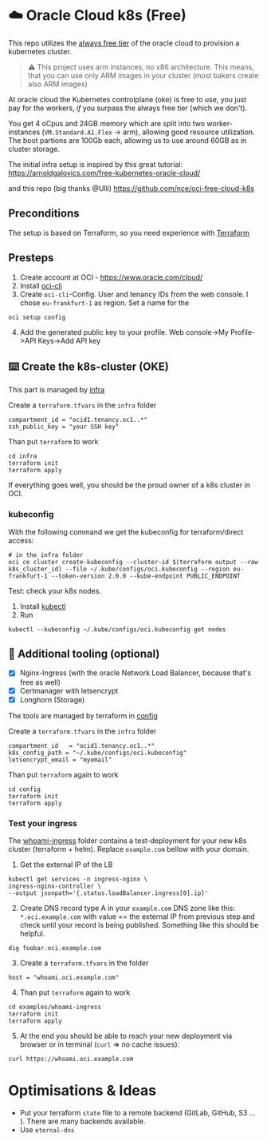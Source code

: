 # :cloud: Oracle Cloud k8s (Free)

This repo utilizes the [always free tier](https://blogs.oracle.com/cloud-infrastructure/post/oracle-builds-out-their-portfolio-of-oracle-cloud-infrastructure-always-free-services) of the oracle cloud to provision a kubernetes cluster.

> :warning: This project uses arm instances, no x86 architecture. This means, that you can use only ARM images in your cluster (most bakers create also ARM images) 

At oracle cloud the Kubernetes controlplane (oke) is free to use, you just pay
for the workers, *if* you surpass the always free tier (which we don't).

You get 4 oCpus and 24GB memory which are split into two worker-instances
(`VM.Standard.A1.Flex` -> arm), allowing good resource utilization.
The boot partions are 100Gb each, allowing us to use around 60GB as in cluster storage.

The initial infra setup is inspired by this great tutorial: https://arnoldgalovics.com/free-kubernetes-oracle-cloud/

and this repo (big thanks @Ulli)
https://github.com/nce/oci-free-cloud-k8s

## Preconditions
The setup is based on Terraform, so you need experience with [Terraform](https://developer.hashicorp.com/terraform)

## Presteps
1. Create account at OCI - https://www.oracle.com/cloud/
2. Install [oci-cli](https://docs.oracle.com/en-us/iaas/Content/API/SDKDocs/cliinstall.htm#Quickstart)
3. Create `oci-cli`-Config. User and tenancy IDs from the web console. I chose `eu-frankfurt-1` as region. Set a name for the
```
oci setup config 
``` 
4. Add the generated public key to your profile. Web console->My Profile->API Keys->Add API key

## :keyboard: Create the k8s-cluster (OKE)
This part is managed by [infra](terraform/infra/)

Create a `terraform.tfvars` in the `infra` folder
```
compartment_id = "ocid1.tenancy.oc1..*"
ssh_public_key = "your SSH key"
```
Than put `terraform` to work

```
cd infra
terraform init
terraform apply
```

If everything goes well, you should be the proud owner of a k8s cluster in OCI.

### kubeconfig
With the following command we get the kubeconfig for terraform/direct access:
```
# in the infra folder
oci ce cluster create-kubeconfig --cluster-id $(terraform output --raw k8s_cluster_id) --file ~/.kube/configs/oci.kubeconfig --region eu-frankfurt-1 --token-version 2.0.0 --kube-endpoint PUBLIC_ENDPOINT
```
Test: check your k8s nodes. 
1. Install [kubectl](https://kubernetes.io/docs/tasks/tools/)
2. Run
```
kubectl --kubeconfig ~/.kube/configs/oci.kubeconfig get nodes
```

## :wrench: Additional tooling (optional)

- [x] Nginx-Ingress (with the oracle Network Load Balancer, because that's free as well)
- [x] Certmanager with letsencrypt
- [x] Longhorn (Storage)

The tools are managed by terraform in [config](terraform/config/)

Create a `terraform.tfvars` in the `infra` folder
```
compartment_id   = "ocid1.tenancy.oc1..*"
k8s_config_path = "~/.kube/configs/oci.kubeconfig"
letsencrypt_email = "myemail"
```
Than put `terraform` again to work
```
cd config
terraform init
terraform apply
```

### Test your ingress
The [whoami-ingress](terraform/examples/whoami-ingress) folder contains a test-deployment for your new k8s cluster (terraform + helm). Replace `example.com` bellow with your domain.

1.  Get the external IP of the LB
```
kubectl get services -n ingress-nginx \
ingress-nginx-controller \
--output jsonpath='{.status.loadBalancer.ingress[0].ip}'
```
2. Create DNS record type A in your `example.com` DNS zone like this:
`*.oci.example.com` with value == the external IP from previous step and check until your record is being published. Something like this should be helpful.
```
dig foobar.oci.example.com
```
3. Create a `terraform.tfvars` in the folder
```
host = "whoami.oci.example.com"
```
4. Than put `terraform` again to work
```
cd examples/whoami-ingress
terraform init
terraform apply
```
5. At the end you should be able to reach your new deployment via browser or in terminal (`curl` => no cache issues):

`curl https://whoami.oci.example.com`


# Optimisations & Ideas

 - Put your terraform `state` file to a remote backend
(GitLab, GitHub, S3 ... ). There are many backends available.  
 - Use `eternal-dns`


